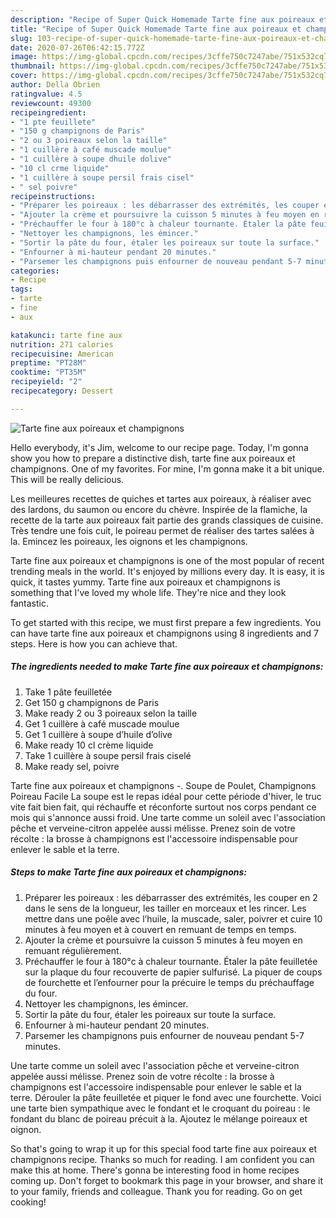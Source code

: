 ```yaml
---
description: "Recipe of Super Quick Homemade Tarte fine aux poireaux et champignons"
title: "Recipe of Super Quick Homemade Tarte fine aux poireaux et champignons"
slug: 103-recipe-of-super-quick-homemade-tarte-fine-aux-poireaux-et-champignons
date: 2020-07-26T06:42:15.772Z
image: https://img-global.cpcdn.com/recipes/3cffe750c7247abe/751x532cq70/tarte-fine-aux-poireaux-et-champignons-photo-principale-de-la-recette.jpg
thumbnail: https://img-global.cpcdn.com/recipes/3cffe750c7247abe/751x532cq70/tarte-fine-aux-poireaux-et-champignons-photo-principale-de-la-recette.jpg
cover: https://img-global.cpcdn.com/recipes/3cffe750c7247abe/751x532cq70/tarte-fine-aux-poireaux-et-champignons-photo-principale-de-la-recette.jpg
author: Della Obrien
ratingvalue: 4.5
reviewcount: 49300
recipeingredient:
- "1 pte feuillete"
- "150 g champignons de Paris"
- "2 ou 3 poireaux selon la taille"
- "1 cuillère à café muscade moulue"
- "1 cuillère à soupe dhuile dolive"
- "10 cl crme liquide"
- "1 cuillère à soupe persil frais cisel"
- " sel poivre"
recipeinstructions:
- "Préparer les poireaux : les débarrasser des extrémités, les couper en 2 dans le sens de la longueur, les tailler en morceaux et les rincer. Les mettre dans une poêle avec l’huile, la muscade, saler, poivrer et cuire 10 minutes à feu moyen et à couvert en remuant de temps en temps."
- "Ajouter la crème et poursuivre la cuisson 5 minutes à feu moyen en remuant régulièrement."
- "Préchauffer le four à 180°c à chaleur tournante. Étaler la pâte feuilletée sur la plaque du four recouverte de papier sulfurisé. La piquer de coups de fourchette et l’enfourner pour la précuire le temps du préchauffage du four."
- "Nettoyer les champignons, les émincer."
- "Sortir la pâte du four, étaler les poireaux sur toute la surface."
- "Enfourner à mi-hauteur pendant 20 minutes."
- "Parsemer les champignons puis enfourner de nouveau pendant 5-7 minutes."
categories:
- Recipe
tags:
- tarte
- fine
- aux

katakunci: tarte fine aux 
nutrition: 271 calories
recipecuisine: American
preptime: "PT28M"
cooktime: "PT35M"
recipeyield: "2"
recipecategory: Dessert

---
```



![Tarte fine aux poireaux et champignons](https://img-global.cpcdn.com/recipes/3cffe750c7247abe/751x532cq70/tarte-fine-aux-poireaux-et-champignons-photo-principale-de-la-recette.jpg)

Hello everybody, it's Jim, welcome to our recipe page. Today, I'm gonna show you how to prepare a distinctive dish, tarte fine aux poireaux et champignons. One of my favorites. For mine, I'm gonna make it a bit unique. This will be really delicious.

Les meilleures recettes de quiches et tartes aux poireaux, à réaliser avec des lardons, du saumon ou encore du chèvre. Inspirée de la flamiche, la recette de la tarte aux poireaux fait partie des grands classiques de cuisine. Très tendre une fois cuit, le poireau permet de réaliser des tartes salées à la. Emincez les poireaux, les oignons et les champignons.

Tarte fine aux poireaux et champignons is one of the most popular of recent trending meals in the world. It's enjoyed by millions every day. It is easy, it is quick, it tastes yummy. Tarte fine aux poireaux et champignons is something that I've loved my whole life. They're nice and they look fantastic.


To get started with this recipe, we must first prepare a few ingredients. You can have tarte fine aux poireaux et champignons using 8 ingredients and 7 steps. Here is how you can achieve that.

<!--inarticleads1-->

##### The ingredients needed to make Tarte fine aux poireaux et champignons:

1. Take 1 pâte feuilletée
1. Get 150 g champignons de Paris
1. Make ready 2 ou 3 poireaux selon la taille
1. Get 1 cuillère à café muscade moulue
1. Get 1 cuillère à soupe d’huile d’olive
1. Make ready 10 cl crème liquide
1. Take 1 cuillère à soupe persil frais ciselé
1. Make ready  sel, poivre


Tarte fine aux poireaux et champignons -. Soupe de Poulet, Champignons Poireau Facile La soupe est le repas idéal pour cette période d&#39;hiver, le truc vite fait bien fait, qui réchauffe et réconforte surtout nos corps pendant ce mois qui s&#39;annonce aussi froid. Une tarte comme un soleil avec l&#39;association pêche et verveine-citron appelée aussi mélisse. Prenez soin de votre récolte : la brosse à champignons est l&#39;accessoire indispensable pour enlever le sable et la terre. 

<!--inarticleads2-->

##### Steps to make Tarte fine aux poireaux et champignons:

1. Préparer les poireaux : les débarrasser des extrémités, les couper en 2 dans le sens de la longueur, les tailler en morceaux et les rincer. Les mettre dans une poêle avec l’huile, la muscade, saler, poivrer et cuire 10 minutes à feu moyen et à couvert en remuant de temps en temps.
1. Ajouter la crème et poursuivre la cuisson 5 minutes à feu moyen en remuant régulièrement.
1. Préchauffer le four à 180°c à chaleur tournante. Étaler la pâte feuilletée sur la plaque du four recouverte de papier sulfurisé. La piquer de coups de fourchette et l’enfourner pour la précuire le temps du préchauffage du four.
1. Nettoyer les champignons, les émincer.
1. Sortir la pâte du four, étaler les poireaux sur toute la surface.
1. Enfourner à mi-hauteur pendant 20 minutes.
1. Parsemer les champignons puis enfourner de nouveau pendant 5-7 minutes.


Une tarte comme un soleil avec l&#39;association pêche et verveine-citron appelée aussi mélisse. Prenez soin de votre récolte : la brosse à champignons est l&#39;accessoire indispensable pour enlever le sable et la terre. Dérouler la pâte feuilletée et piquer le fond avec une fourchette. Voici une tarte bien sympathique avec le fondant et le croquant du poireau : le fondant du blanc de poireau précuit à la. Ajoutez le mélange poireaux et oignon. 

So that's going to wrap it up for this special food tarte fine aux poireaux et champignons recipe. Thanks so much for reading. I am confident you can make this at home. There's gonna be interesting food in home recipes coming up. Don't forget to bookmark this page in your browser, and share it to your family, friends and colleague. Thank you for reading. Go on get cooking!
